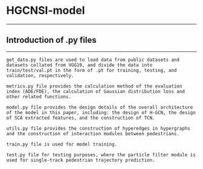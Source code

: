# HGCNSI-model
___
## Introduction of .py files
___
    get_data.py files are used to load data from public datasets and datasets collated from VGG19, and divide the data into train/test/val.pt in the form of .pt for training, testing, and validation, respectively.
    
    metrics.py file provides the calculation method of the evaluation index (ADE/FDE), the calculation of Gaussian distribution loss and other related functions.
    
    model.py file provides the design details of the overall architecture of the model in this paper, including: the design of H-GCN, the design of SCA extracted features, and the construction of TCN.
    
    utils.py file provides the construction of hyperedges in hypergraphs and the construction of interaction modules between pedestrians.
    
    train.py file is used for model training.
    
    test.py file for testing purposes, where the particle filter module is used for single-track pedestrian trajectory prediction.
